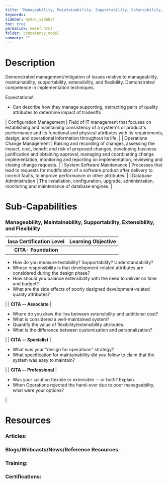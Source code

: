 ```yaml
---
title: "Manageability, Maintainability, Supportability, Extensibility, and Flexibility"
keywords: 
sidebar: mydoc_sidebar
toc: true
permalink: mmsef.html
folder: competency_model
summary: ""
---
```


Description
===========

Demonstrated management/mitigation of issues relative to manageability, maintainability, supportability, extensibility, and flexibility. Demonstrated competence in implementation techniques.

Expectations\
- Can describe how they manage supporting, detracting pairs of quality attributes to determine impact of tradeoffs

| Configuration Management | Field of IT management that focuses on establishing and maintaining consistency of a system's or product's performance and its functional and physical attributes with its requirements, design, and operational information throughout its life. |
| Operations Change Management | Raising and recording of changes, assessing the impact, cost, benefit and risk of proposed changes, developing business justification and obtaining approval, managing and coordinating change implementation, monitoring and reporting on implementation, reviewing and closing change requests. |
| System Software Maintenance | Processes that lead to requests for modification of a software product after delivery to correct faults, to improve performance or other attributes. |
| Database Administration | The installation, configuration, upgrade, administration, monitoring and maintenance of database engines. |

Sub-Capabilities
================

### Manageability, Maintainability, Supportability, Extensibility, and Flexibility

| **Iasa Certification Level** | **Learning Objective** |
| :-: | :-: |
| **CITA- Foundation** |

-   How do you measure testability? Supportability? Understandability?
-   Whose responsibility is that development-related attributes are considered during the design phase?
-   How should you balance extensibility with the need to deliver on time and budget?
-   What are the side effects of poorly designed development-related quality attributes?

 |
| **CITA -- Associate** |

-   Where do you draw the line between extensibility and additional cost?
-   What is considered a well-maintained system?
-   Quantify the value of flexibility/extensibility attributes.
-   What is the difference between customization and personalization?

 |
| **CITA -- Specialist** |

-   What was your "design for operations" strategy?
-   What specification for maintainability did you follow to claim that the system was easy to maintain?

 |
| **CITA -- Professional** |

-   Was your solution flexible or extensible -- or both? Explain.
-   When Operations rejected the hand-over due to poor manageability, what were your options?

 |

Resources
=========

### **Articles:**

### **Blogs/Webcasts/News/Reference Resources:**

### **Training:**

### **Certifications:**

